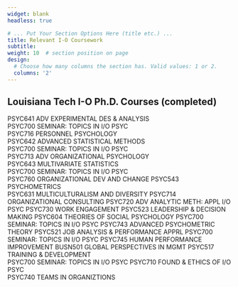 ```yaml
---
widget: blank
headless: true

# ... Put Your Section Options Here (title etc.) ...
title: Relevant I-O Coursework
subtitle:
weight: 10  # section position on page
design:
  # Choose how many columns the section has. Valid values: 1 or 2.
  columns: '2'
---
```

## Louisiana Tech I-O Ph.D. Courses (completed)
PSYC641 ADV EXPERIMENTAL DES & ANALYSIS  
PSYC700 SEMINAR: TOPICS IN I/O PSYC      
PSYC716 PERSONNEL PSYCHOLOGY             
PSYC642 ADVANCED STATISTICAL METHODS     
PSYC700 SEMINAR: TOPICS IN I/O PSYC      
PSYC713 ADV ORGANIZATIONAL PSYCHOLOGY     
PSYC643 MULTIVARIATE STATISTICS      
PSYC700 SEMINAR: TOPICS IN I/O PSYC  
PSYC760 ORGANIZATIONAL DEV AND CHANGE
PSYC543 PSYCHOMETRICS    
PSYC631 MULTICULTURALISM AND DIVERSITY
PSYC714 ORGANIZATIONAL CONSULTING
PSYC720 ADV ANALYTIC METH: APPL I/O PSYC
PSYC730 WORK ENGAGEMENT 
PSYC523 LEADERSHIP & DECISION MAKING 
PSYC604 THEORIES OF SOCIAL PSYCHOLOGY
PSYC700 SEMINAR: TOPICS IN I/O PSYC 
PSYC743 ADVANCED PSYCHOMETRIC THEORY
PSYC521 JOB ANALYSIS & PERFORMANCE APPRL
PSYC700 SEMINAR: TOPICS IN I/O PSYC 
PSYC745 HUMAN PERFORMANCE IMPROVEMENT
BUSN501 GLOBAL PERSPECTIVES IN MGMT
PSYC517 TRAINING & DEVELOPMENT    
PSYC700 SEMINAR: TOPICS IN I/O PSYC 
PSYC710 FOUND & ETHICS OF I/O PSYC  
PSYC740 TEAMS IN ORGANIZTIONS  
